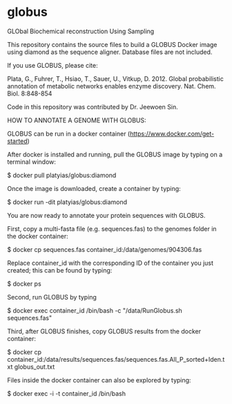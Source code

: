 # globus
GLObal Biochemical reconstruction Using Sampling

This repository contains the source files to build a GLOBUS Docker image using diamond as the sequence aligner. Database files are not included. 

If you use GLOBUS, please cite:

Plata, G., Fuhrer, T., Hsiao, T., Sauer, U., Vitkup, D. 2012. Global probabilistic annotation of metabolic networks enables enzyme discovery. Nat. Chem. Biol. 8:848-854

Code in this repository was contributed by Dr. Jeewoen Sin. 

HOW TO ANNOTATE A GENOME WITH GLOBUS:

GLOBUS can be run in a docker container (https://www.docker.com/get-started)

After docker is installed and running, pull the GLOBUS image by typing on a terminal window:

$ docker pull platyias/globus:diamond

Once the image is downloaded, create a container by typing:

$ docker run -dit platyias/globus:diamond

You are now ready to annotate your protein sequences with GLOBUS.

First, copy a multi-fasta file (e.g. sequences.fas) to the genomes folder in the docker container:

$ docker cp sequences.fas container_id:/data/genomes/904306.fas

Replace container_id with the corresponding ID of the container you just created; this can be found by typing:

$ docker ps

Second, run GLOBUS by typing

$ docker exec container_id /bin/bash -c "/data/RunGlobus.sh sequences.fas"

Third, after GLOBUS finishes, copy GLOBUS results from the docker container:

$ docker cp container_id:/data/results/sequences.fas/sequences.fas.All_P_sorted+Iden.txt globus_out.txt

Files inside the docker container can also be explored by typing:

$ docker exec -i -t container_id /bin/bash


